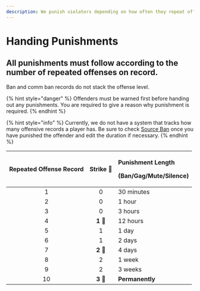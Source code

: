 ```yaml
---
description: We punish violators depending on how often they repeat offenses.
---
```


# Handing Punishments

## **All punishments must follow according to the number of repeated offenses on record.**

Ban and comm ban records do not stack the offense level.

{% hint style="danger" %}
Offenders must be warned first before handing out any punishments. You are required to give a reason why punishment is required.
{% endhint %}

{% hint style="info" %}
Currently, we do not have a system that tracks how many offensive records a player has. Be sure to check [Source Ban](https://bans.titan.tf/) once you have punished the offender and edit the duration if necessary.
{% endhint %}

<table>
  <thead>
    <tr>
      <th style="text-align:center">Repeated Offense Record</th>
      <th style="text-align:center">Strike &#x1F528;</th>
      <th style="text-align:left">
        <p>Punishment Length</p>
        <p>(Ban/Gag/Mute/Silence)</p>
      </th>
    </tr>
  </thead>
  <tbody>
    <tr>
      <td style="text-align:center">1</td>
      <td style="text-align:center">0</td>
      <td style="text-align:left">30 minutes</td>
    </tr>
    <tr>
      <td style="text-align:center">2</td>
      <td style="text-align:center">0</td>
      <td style="text-align:left">1 hour</td>
    </tr>
    <tr>
      <td style="text-align:center">3</td>
      <td style="text-align:center">0</td>
      <td style="text-align:left">3 hours</td>
    </tr>
    <tr>
      <td style="text-align:center">4</td>
      <td style="text-align:center"><b>1 </b>&#x1F528;</td>
      <td style="text-align:left">12 hours</td>
    </tr>
    <tr>
      <td style="text-align:center">5</td>
      <td style="text-align:center">1</td>
      <td style="text-align:left">1 day</td>
    </tr>
    <tr>
      <td style="text-align:center">6</td>
      <td style="text-align:center">1</td>
      <td style="text-align:left">2 days</td>
    </tr>
    <tr>
      <td style="text-align:center">7</td>
      <td style="text-align:center"><b>2 </b>&#x1F528;</td>
      <td style="text-align:left">4 days</td>
    </tr>
    <tr>
      <td style="text-align:center">8</td>
      <td style="text-align:center">2</td>
      <td style="text-align:left">1 week</td>
    </tr>
    <tr>
      <td style="text-align:center">9</td>
      <td style="text-align:center">2</td>
      <td style="text-align:left">3 weeks</td>
    </tr>
    <tr>
      <td style="text-align:center">10</td>
      <td style="text-align:center"><b>3 </b>&#x1F528;</td>
      <td style="text-align:left"><b>Permanently</b>
      </td>
    </tr>
  </tbody>
</table>

